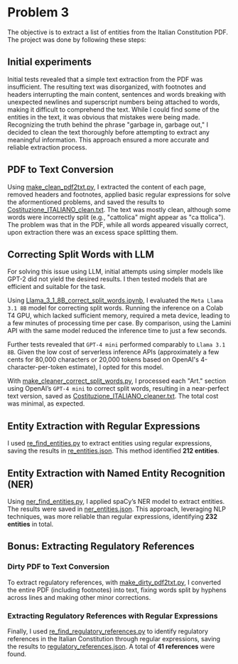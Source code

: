 # Problem 3

The objective is to extract a list of entities from the Italian Constitution PDF. The project was done by following these steps:

## Initial experiments
Initial tests revealed that a simple text extraction from the PDF was insufficient. The resulting text was disorganized, with footnotes and headers interrupting the main content, sentences and words breaking with unexpected newlines and superscript numbers being attached to words, making it difficult to comprehend the text. While I could find some of the entities in the text, it was obvious that mistakes were being made. Recognizing the truth behind the phrase "garbage in, garbage out," I decided to clean the text thoroughly before attempting to extract any meaningful information. This approach ensured a more accurate and reliable extraction process.

## PDF to Text Conversion
Using [make_clean_pdf2txt.py](make_clean_pdf2txt.py), I extracted the content of each page, removed headers and footnotes, applied basic regular expressions for solve the aformentioned problems, and saved the results to [Costituzione_ITALIANO_clean.txt](data/Costituzione_ITALIANO_clean.txt). The text was mostly clean, although some words were incorrectly split (e.g., "cattolica" might appear as "ca ttolica"). The problem was that in the PDF, while all words appeared visually correct, upon extraction there was an excess space splitting them.

## Correcting Split Words with LLM
For solving this issue using LLM, initial attempts using simpler models like GPT-2 did not yield the desired results. I then tested models that are efficient and suitable for the task.

Using [Llama_3_1_8B_correct_split_words.ipynb](Llama_3_1_8B_correct_split_words.ipynb), I evaluated the `Meta Llama 3.1 8B` model for correcting split words. Running the inference on a Colab T4 GPU, which lacked sufficient memory, required a meta device, leading to a few minutes of processing time per case. By comparison, using the Lamini API with the same model reduced the inference time to just a few seconds.

Further tests revealed that `GPT-4 mini` performed comparably to `Llama 3.1 8B`. Given the low cost of serverless inference APIs (approximately a few cents for 80,000 characters or 20,000 tokens based on OpenAI's 4-character-per-token estimate), I opted for this model.

With [make_cleaner_correct_split_words.py](make_cleaner_correct_split_words.py), I processed each "Art." section using OpenAI’s `GPT-4 mini` to correct split words, resulting in a near-perfect text version, saved as [Costituzione_ITALIANO_cleaner.txt](data/Costituzione_ITALIANO_cleaner.txt). The total cost was minimal, as expected.

## Entity Extraction with Regular Expressions
I used [re_find_entities.py](re_find_entities.py) to extract entities using regular expressions, saving the results in [re_entities.json](data/re_entities.json). This method identified **212 entities**.

## Entity Extraction with Named Entity Recognition (NER)
Using [ner_find_entities.py](ner_find_entities.py), I applied spaCy’s NER model to extract entities. The results were saved in [ner_entities.json](data/ner_entities.json). This approach, leveraging NLP techniques, was more reliable than regular expressions, identifying **232 entities** in total.

## Bonus: Extracting Regulatory References
### Dirty PDF to Text Conversion
To extract regulatory references, with [make_dirty_pdf2txt.py](make_dirty_pdf2txt.py), I converted the entire PDF (including footnotes) into text, fixing words split by hyphens across lines and making other minor corrections.

### Extracting Regulatory References with Regular Expressions
Finally, I used [re_find_regulatory_references.py](re_find_regulatory_references.py) to identify regulatory references in the Italian Constitution through regular expressions, saving the results to [regulatory_references.json](data/regulatory_references.json). A total of **41 references** were found.